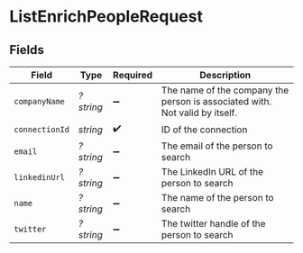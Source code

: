# ListEnrichPeopleRequest


## Fields

| Field                                                                        | Type                                                                         | Required                                                                     | Description                                                                  |
| ---------------------------------------------------------------------------- | ---------------------------------------------------------------------------- | ---------------------------------------------------------------------------- | ---------------------------------------------------------------------------- |
| `companyName`                                                                | *?string*                                                                    | :heavy_minus_sign:                                                           | The name of the company the person is associated with.  Not valid by itself. |
| `connectionId`                                                               | *string*                                                                     | :heavy_check_mark:                                                           | ID of the connection                                                         |
| `email`                                                                      | *?string*                                                                    | :heavy_minus_sign:                                                           | The email of the person to search                                            |
| `linkedinUrl`                                                                | *?string*                                                                    | :heavy_minus_sign:                                                           | The LinkedIn URL of the person to search                                     |
| `name`                                                                       | *?string*                                                                    | :heavy_minus_sign:                                                           | The name of the person to search                                             |
| `twitter`                                                                    | *?string*                                                                    | :heavy_minus_sign:                                                           | The twitter handle of the person to search                                   |